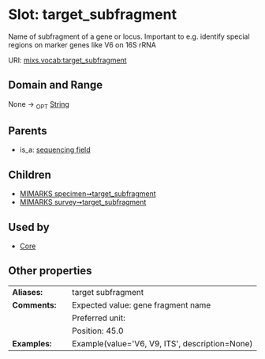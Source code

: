 
# Slot: target_subfragment


Name of subfragment of a gene or locus. Important to e.g. identify special regions on marker genes like V6 on 16S rRNA

URI: [mixs.vocab:target_subfragment](https://w3id.org/mixs/vocab/target_subfragment)


## Domain and Range

None ->  <sub>OPT</sub> [String](types/String.md)

## Parents

 *  is_a: [sequencing field](sequencing_field.md)

## Children

 *  [MIMARKS specimen➞target_subfragment](MIMARKS_specimen_target_subfragment.md)
 *  [MIMARKS survey➞target_subfragment](MIMARKS_survey_target_subfragment.md)

## Used by

 * [Core](Core.md)

## Other properties

|  |  |  |
| --- | --- | --- |
| **Aliases:** | | target subfragment |
| **Comments:** | | Expected value: gene fragment name |
|  | | Preferred unit:  |
|  | | Position: 45.0 |
| **Examples:** | | Example(value='V6, V9, ITS', description=None) |

